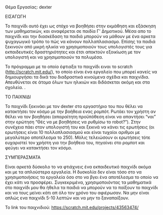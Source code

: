Θέμα Εργασίας: dexter

ΕΙΣΑΓΩΓΗ

Το παιχνίδι αυτό έχει ως στόχο να βοηθήσει στην εκμάθηση και εξάσκηση των μαθηματικών, και αναφέρεται σε παιδία Γ’ Δημοτικού. 
Μέσα απο το παιχνίδι και την διασκέδαση τα παιδιά μπορούν να μάθουν με ένα αρκετα ψυχαγωγικό τρόπο το πώς να κάνουν 
πολλαπλασιασμο. Επίσης τα παιδιά ξεκινούν από μικρή ηλικία να χρησιμοποιούν τους υπολογιστές τους για εκπαιδευτικές 
δραστηριότητες και έτσι αποκτούν εξοικίωση με τον υπολογιστή και να χρησιμοποιούν τα πολυμέσα. 


Το πρόγραμμα με το οποίο έφτιαξα το παιχνίδι ειναι το scratch (http://scratch.mit.edu/), 
το οποίο είναι ένα εργαλείο που μπορεί κανείς να δημιουργήσει τα δικά του διαδραστικά κινούμενα σχέδια και παιχνίδια. 
Απευθύνεται σε άτομα όλων των ηλικιών και διδάσκεται ακόμη και στα σχολεία.
.

ΤΟ ΠΑΙΧΝΙΔΙ

Το παιχνίδι ξεκινάει με τον dexter στο εργαστήριο του που θέλει να κατακτήσει τον κόσμο με την βοήθεια ενας ρομπότ. 
Ρωτάει τον χρήστη αν θέλει να τον βοηθήσει (απαραίτητη προϋπόθεση είναι να απαντήσει “ναι” στην ερώτηση
“Θές να με βοηθήσεις να ρυθμίσω το robot?”). Στην συνέχεια πάει στον υπολογιστή του και ξεκινά να κάνει τις ερωτήσεις
(οι ερωτήσεις είναι 10 πολλαπλασιασμού και είναι τυχαίοι αριθμοι με μεγαλύτερο αποτέλεσμα το 250). 
Μόλις τελειώσουν οι ερωτήσεις τότε ευχαριστεί τον χρήστη για την βοήθεια του, πηγαίνει στο ρομποτ και φεύγει
να κατακτήσει τον κόσμο.

ΣΥΜΠΕΡΑΣΜΑΤΑ

Είναι αρκετά δύσκολο το να φτιάχνεις ένα εκπαιδευτικό παιχνίδι ακόμα και με τα απλούστερα εργαλεία. 
Η δυσκολία δεν είναι τόσο στο να χρησιμοποιήσεις τα εργαλεία όσο στο να βγει ένα αποτέλεσμα το οποίο να έχει κάτι να προσφέρει. 
Συγκεκριμένα, χρησιμοποιόντας τα μαθηματικά στο παιχνίδι μου θα ήθελα τα παιδιά να μπορούν να το παίξουν το παιχνίδι 
και να τους μείνει κάτι απ όλο τον χρόνο του αφιέρωσαν. Να μην είναι απλώς ενα παιχνίδι 5-10 λεπτών και να μην το ξαναπαίξουν.

Το link του παιχνιδιού:
https://scratch.mit.edu/projects/43563474/


